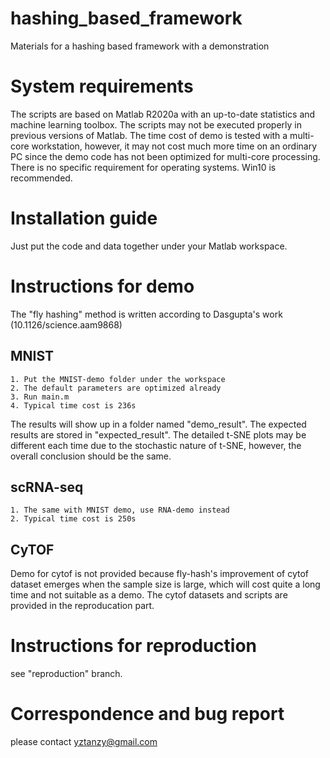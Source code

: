 # hashing_based_framework
Materials for a hashing based framework with a demonstration
# System requirements
  The scripts are based on Matlab R2020a with an up-to-date statistics and machine learning toolbox. The scripts may not be executed properly in previous versions of Matlab.
  The time cost of demo is tested with a multi-core workstation, however, it may not cost much more time on an ordinary PC since the demo code has not been optimized for multi-core processing.
  There is no specific requirement for operating systems. Win10 is recommended. 
# Installation guide
  Just put the code and data together under your Matlab workspace. 
# Instructions for demo
  The "fly hashing" method is written according to Dasgupta's work (10.1126/science.aam9868)
  ## MNIST
    1. Put the MNIST-demo folder under the workspace
    2. The default parameters are optimized already
    3. Run main.m
    4. Typical time cost is 236s
  The results will show up in a folder named "demo_result". The expected results are stored in "expected_result". The detailed t-SNE plots may be different each time due to the stochastic nature of t-SNE, however, the overall conclusion should be the same. 
  ## scRNA-seq
    1. The same with MNIST demo, use RNA-demo instead
    2. Typical time cost is 250s
  ## CyTOF
  Demo for cytof is not provided because fly-hash's improvement of cytof dataset emerges when the sample size is large, which will cost quite a long time and not suitable as a demo. The cytof datasets and scripts are provided in the reproducation part.
# Instructions for reproduction
  see "reproduction" branch.
# Correspondence and bug report
  please contact yztanzy@gmail.com
